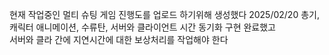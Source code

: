 현재 작업중인 멀티 슈팅 게임 진행도를 업로드 하기위해 생성했다
2025/02/20 
총기, 캐릭터 애니메이션, 수류탄, 서버와 클라이언트 시간 동기화 구현 완료했고  
서버와 클라 간에 지연시간에 대한 보상처리를 작업해야 한다
